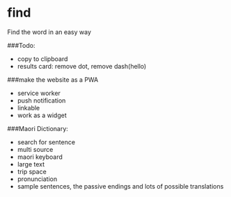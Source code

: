 # find

Find the word in an easy way

###Todo:

- copy to clipboard
- results card: remove dot, remove dash(hello)

###make the website as a PWA

- service worker
- push notification
- linkable
- work as a widget

###Maori Dictionary:

- search for sentence
- multi source
- maori keyboard
- large text
- trip space
- pronunciation
- sample sentences, the passive endings and lots of possible translations
